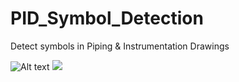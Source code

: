 # PID_Symbol_Detection
 Detect symbols in Piping & Instrumentation Drawings

![Alt text](./overview.svg)
<img src="./overview.cvg">
